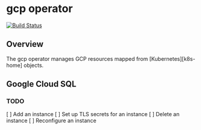 # gcp operator

[![Build Status](https://travis-ci.org/paultiplady/gcp-operator.svg?branch=master)](https://travis-ci.org/paultiplady/gcp-operator)

## Overview

The gcp operator manages GCP resources mapped from [Kubernetes][k8s-home] objects.

## Google Cloud SQL

### TODO

[ ] Add an instance
[ ] Set up TLS secrets for an instance
[ ] Delete an instance
[ ] Reconfigure an instance
